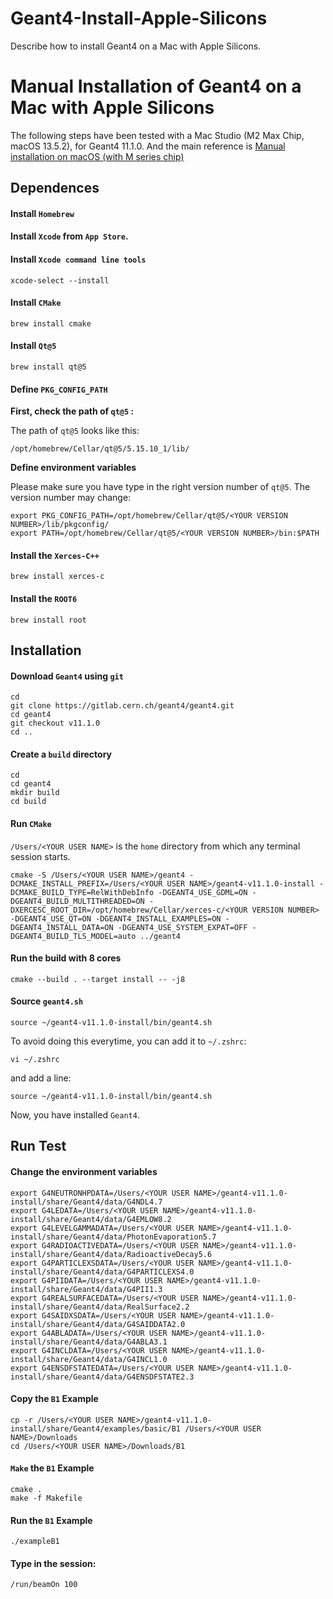 # Geant4-Install-Apple-Silicons
Describe how to install Geant4 on a Mac with Apple Silicons.

# Manual Installation of Geant4 on a Mac with Apple Silicons

The following steps have been tested with a Mac Studio (M2 Max Chip, macOS 13.5.2), for Geant4 11.1.0.
And the main reference is [Manual installation on macOS (with M series chip)](http://geant4-dna.in2p3.fr/styled-6/styled-12/index.html) 


## Dependences



#### Install `Homebrew`

#### Install `Xcode` from `App Store`.

#### Install `Xcode command line tools`

```
xcode-select --install
```

#### Install `CMake`

```
brew install cmake
```

#### Install `Qt@5`

```
brew install qt@5
```

#### Define `PKG_CONFIG_PATH`

**First, check the path of `qt@5` :**

The path of  `qt@5` looks like this:

```
/opt/homebrew/Cellar/qt@5/5.15.10_1/lib/
```

**Define environment variables**

Please make sure you have type in the right version number of `qt@5`. The version number may change:

```
export PKG_CONFIG_PATH=/opt/homebrew/Cellar/qt@5/<YOUR VERSION NUMBER>/lib/pkgconfig/
export PATH=/opt/homebrew/Cellar/qt@5/<YOUR VERSION NUMBER>/bin:$PATH
```

#### Install the `Xerces-C++`

```
brew install xerces-c
```

#### Install the `ROOT6`

```
brew install root
```



## Installation



#### Download `Geant4` using `git`

```
cd
git clone https://gitlab.cern.ch/geant4/geant4.git
cd geant4
git checkout v11.1.0
cd ..
```

#### Create a `build` directory

```
cd
cd geant4
mkdir build
cd build
```

#### Run `CMake`

`/Users/<YOUR USER NAME>` is the `home` directory from which any terminal session starts. 

```
cmake -S /Users/<YOUR USER NAME>/geant4 -DCMAKE_INSTALL_PREFIX=/Users/<YOUR USER NAME>/geant4-v11.1.0-install -DCMAKE_BUILD_TYPE=RelWithDebInfo -DGEANT4_USE_GDML=ON -DGEANT4_BUILD_MULTITHREADED=ON -DXERCESC_ROOT_DIR=/opt/homebrew/Cellar/xerces-c/<YOUR VERSION NUMBER> -DGEANT4_USE_QT=ON -DGEANT4_INSTALL_EXAMPLES=ON -DGEANT4_INSTALL_DATA=ON -DGEANT4_USE_SYSTEM_EXPAT=OFF -DGEANT4_BUILD_TLS_MODEL=auto ../geant4
```

#### Run the build with 8 cores

```
cmake --build . --target install -- -j8
```

#### Source `geant4.sh`

```
source ~/geant4-v11.1.0-install/bin/geant4.sh
```

To avoid doing this everytime, you can add it to `~/.zshrc`:

```
vi ~/.zshrc
```

and add a line:
```
source ~/geant4-v11.1.0-install/bin/geant4.sh
```

Now, you have installed `Geant4`.



## Run Test

#### Change the environment variables

```
export G4NEUTRONHPDATA=/Users/<YOUR USER NAME>/geant4-v11.1.0-install/share/Geant4/data/G4NDL4.7
export G4LEDATA=/Users/<YOUR USER NAME>/geant4-v11.1.0-install/share/Geant4/data/G4EMLOW8.2
export G4LEVELGAMMADATA=/Users/<YOUR USER NAME>/geant4-v11.1.0-install/share/Geant4/data/PhotonEvaporation5.7
export G4RADIOACTIVEDATA=/Users/<YOUR USER NAME>/geant4-v11.1.0-install/share/Geant4/data/RadioactiveDecay5.6
export G4PARTICLEXSDATA=/Users/<YOUR USER NAME>/geant4-v11.1.0-install/share/Geant4/data/G4PARTICLEXS4.0
export G4PIIDATA=/Users/<YOUR USER NAME>/geant4-v11.1.0-install/share/Geant4/data/G4PII1.3
export G4REALSURFACEDATA=/Users/<YOUR USER NAME>/geant4-v11.1.0-install/share/Geant4/data/RealSurface2.2
export G4SAIDXSDATA=/Users/<YOUR USER NAME>/geant4-v11.1.0-install/share/Geant4/data/G4SAIDDATA2.0
export G4ABLADATA=/Users/<YOUR USER NAME>/geant4-v11.1.0-install/share/Geant4/data/G4ABLA3.1
export G4INCLDATA=/Users/<YOUR USER NAME>/geant4-v11.1.0-install/share/Geant4/data/G4INCL1.0
export G4ENSDFSTATEDATA=/Users/<YOUR USER NAME>/geant4-v11.1.0-install/share/Geant4/data/G4ENSDFSTATE2.3
```
#### Copy the `B1` Example
```
cp -r /Users/<YOUR USER NAME>/geant4-v11.1.0-install/share/Geant4/examples/basic/B1 /Users/<YOUR USER NAME>/Downloads
cd /Users/<YOUR USER NAME>/Downloads/B1
```
#### `Make` the `B1` Example
```
cmake .
make -f Makefile
```
#### Run the `B1` Example
```
./exampleB1
```

#### Type in the session:

```
/run/beamOn 100
```


